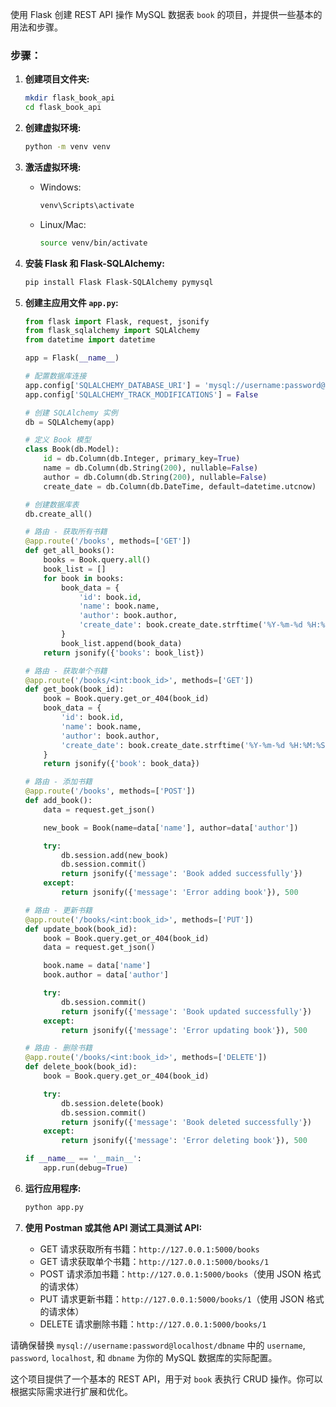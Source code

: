 使用 Flask 创建 REST API 操作 MySQL 数据表 `book` 的项目，并提供一些基本的用法和步骤。

### 步骤：

1. **创建项目文件夹:**
    ```bash
    mkdir flask_book_api
    cd flask_book_api
    ```

2. **创建虚拟环境:**
    ```bash
    python -m venv venv
    ```

3. **激活虚拟环境:**
    - Windows:
        ```bash
        venv\Scripts\activate
        ```
    - Linux/Mac:
        ```bash
        source venv/bin/activate
        ```

4. **安装 Flask 和 Flask-SQLAlchemy:**
    ```bash
    pip install Flask Flask-SQLAlchemy pymysql
    ```

5. **创建主应用文件 `app.py`:**
    ```python
    from flask import Flask, request, jsonify
    from flask_sqlalchemy import SQLAlchemy
    from datetime import datetime

    app = Flask(__name__)

    # 配置数据库连接
    app.config['SQLALCHEMY_DATABASE_URI'] = 'mysql://username:password@localhost/dbname'
    app.config['SQLALCHEMY_TRACK_MODIFICATIONS'] = False

    # 创建 SQLAlchemy 实例
    db = SQLAlchemy(app)

    # 定义 Book 模型
    class Book(db.Model):
        id = db.Column(db.Integer, primary_key=True)
        name = db.Column(db.String(200), nullable=False)
        author = db.Column(db.String(200), nullable=False)
        create_date = db.Column(db.DateTime, default=datetime.utcnow)

    # 创建数据库表
    db.create_all()

    # 路由 - 获取所有书籍
    @app.route('/books', methods=['GET'])
    def get_all_books():
        books = Book.query.all()
        book_list = []
        for book in books:
            book_data = {
                'id': book.id,
                'name': book.name,
                'author': book.author,
                'create_date': book.create_date.strftime('%Y-%m-%d %H:%M:%S')
            }
            book_list.append(book_data)
        return jsonify({'books': book_list})

    # 路由 - 获取单个书籍
    @app.route('/books/<int:book_id>', methods=['GET'])
    def get_book(book_id):
        book = Book.query.get_or_404(book_id)
        book_data = {
            'id': book.id,
            'name': book.name,
            'author': book.author,
            'create_date': book.create_date.strftime('%Y-%m-%d %H:%M:%S')
        }
        return jsonify({'book': book_data})

    # 路由 - 添加书籍
    @app.route('/books', methods=['POST'])
    def add_book():
        data = request.get_json()

        new_book = Book(name=data['name'], author=data['author'])

        try:
            db.session.add(new_book)
            db.session.commit()
            return jsonify({'message': 'Book added successfully'})
        except:
            return jsonify({'message': 'Error adding book'}), 500

    # 路由 - 更新书籍
    @app.route('/books/<int:book_id>', methods=['PUT'])
    def update_book(book_id):
        book = Book.query.get_or_404(book_id)
        data = request.get_json()

        book.name = data['name']
        book.author = data['author']

        try:
            db.session.commit()
            return jsonify({'message': 'Book updated successfully'})
        except:
            return jsonify({'message': 'Error updating book'}), 500

    # 路由 - 删除书籍
    @app.route('/books/<int:book_id>', methods=['DELETE'])
    def delete_book(book_id):
        book = Book.query.get_or_404(book_id)

        try:
            db.session.delete(book)
            db.session.commit()
            return jsonify({'message': 'Book deleted successfully'})
        except:
            return jsonify({'message': 'Error deleting book'}), 500

    if __name__ == '__main__':
        app.run(debug=True)
    ```

6. **运行应用程序:**
    ```bash
    python app.py
    ```

7. **使用 Postman 或其他 API 测试工具测试 API:**
    - GET 请求获取所有书籍：`http://127.0.0.1:5000/books`
    - GET 请求获取单个书籍：`http://127.0.0.1:5000/books/1`
    - POST 请求添加书籍：`http://127.0.0.1:5000/books`（使用 JSON 格式的请求体）
    - PUT 请求更新书籍：`http://127.0.0.1:5000/books/1`（使用 JSON 格式的请求体）
    - DELETE 请求删除书籍：`http://127.0.0.1:5000/books/1`

请确保替换 `mysql://username:password@localhost/dbname` 中的 `username`, `password`, `localhost`, 和 `dbname` 为你的 MySQL 数据库的实际配置。

这个项目提供了一个基本的 REST API，用于对 `book` 表执行 CRUD 操作。你可以根据实际需求进行扩展和优化。